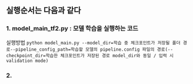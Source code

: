 ## 실행순서는 다음과 같다

### 1. model_main_tf2.py : 모델 학습을 실행하는 코드
실행방법
`python model_main.py --model_dir=학습 중 체크포인트가 저장될 폴더 경로--pipeline_config_path=학습할 모델의 pipeline.config 파일의 경로(--checkpoint_dir=학습한 체크포인트가 저장된 경로 model_dir와 동일 / 입력 시 validation mode)`

### 2.

